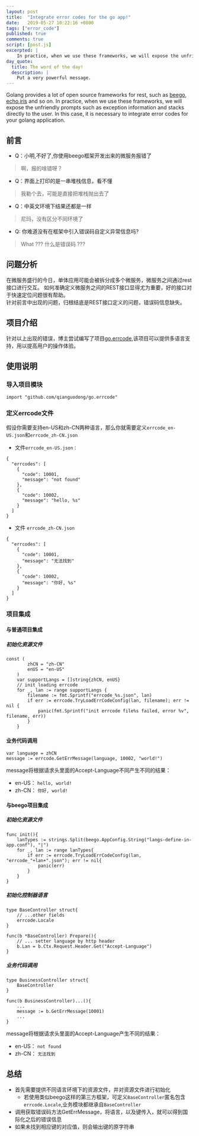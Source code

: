 ```yaml
---
layout: post
title:  "Integrate error codes for the go app!"
date:   2019-05-27 10:22:16 +0800
tags: ["error_code"]
published: true
comments: true
script: [post.js]
excerpted: |
    In practice, when we use these frameworks, we will expose the unfriendly prompts such as exception information and stacks directly to the user. ...
day_quote:
  title: The word of the day!
  description: |
    Put a very powerful message.
---
```



Golang provides a lot of open source frameworks for rest, such as [beego](https://beego.me/), [echo](http://go-echo.org/),[iris](https://iris-go.com) and so on.
In practice, when we use these frameworks, we will expose the unfriendly prompts such as exception information and stacks directly to the user. In this case, it is necessary to integrate error codes for your golang application.

## 前言
- Q：小明,不好了,你使用beego框架开发出来的微服务报错了
> 啊，报的啥错呀？
- Q：界面上打印的是一串堆栈信息，看不懂
> 我勒个去，可能是直接把堆栈抛出去了
- Q：中英文环境下结果还都是一样
> 尼玛，没有区分不同环境了
- Q: 你难道没有在框架中引入错误码自定义异常信息吗? 
> What ??? 什么是错误码 ???


## 问题分析
在微服务盛行的今日，单体应用可能会被拆分成多个微服务，微服务之间通过rest接口进行交互。
如何准确定义微服务之间的REST接口显得尤为重要，好的接口对于快速定位问题很有帮助。  
针对前言中出现的问题，归根结底是REST接口定义的问题，错误码信息缺失。

## 项目介绍
针对以上出现的错误，博主尝试编写了项目[go.errcode](https://github.com/qianguodong/go.errcode),该项目可以提供多语言支持，用以提高用户的操作体验。


## 使用说明
### 导入项目模块
```
import "github.com/qianguodong/go.errcode"
```

### 定义errcode文件
假设你需要支持en-US和zh-CN两种语言，那么你就需要定义`errcode_en-US.json`和`errcode_zh-CN.json`   

- 文件`errcode_en-US.json：`
```
{
  "errcodes": [
    {
      "code": 10001,
      "message": "not found"
    },
    {
      "code": 10002,
      "message": "hello, %s"
    }
  ]
}
```

- 文件 `errcode_zh-CN.json`
```
{
  "errcodes": [
    {
      "code": 10001,
      "message": "无法找到"
    },
    {
      "code": 10002,
      "message": "你好, %s"
    }
  ]
}
```

### 项目集成
#### 与普通项目集成
##### 初始化资源文件
```
const (
		zhCN = "zh-CN"
		enUS = "en-US"
	)
	var supportLangs = []string{zhCN, enUS}
	// init loading errcode
	for _, lan := range supportLangs {
		filename := fmt.Sprintf("errcode_%s.json", lan)
		if err := errcode.TryLoadErrCodeConfig(lan, filename); err != nil {
			panic(fmt.Sprintf("init errcode file%s failed, error %v", filename, err))
		}
	}
```

#### 业务代码调用
```
var language = zhCN
message := errcode.GetErrMessage(language, 10002, "world!")
```
message将根据请求头里面的Accept-Language不同产生不同的结果：
- en-US： `hello, world!`
- zh-CN： `你好, world!`

#### 与beego项目集成
##### 初始化资源文件
```
func init(){
	lanTypes := strings.Split(beego.AppConfig.String("langs-define-in-app.conf"), "|")
	for _, lan := range lanTypes{
		if err := errcode.TryLoadErrCodeConfig(lan, "errcode_"+lan+".json"); err != nil{
			panic(err)
		}
	}
}
```

##### 初始化控制器语言
```
type BaseController struct{
	// ...other fields
	errcode.Locale
}

func(b *BaseController) Prepare(){
	// ... setter language by http header
	b.Lan = b.Ctx.Request.Header.Get("Accept-Language")
}
```

##### 业务代码调用
```
type BusinessController struct{
	BaseController
}

func(b BusinessController)...(){
	...
	message := b.GetErrMessage(10001)
	...
}
```
message将根据请求头里面的Accept-Language产生不同的结果：
- en-US： `not found`
- zh-CN： `无法找到`


## 总结
- 首先需要提供不同语言环境下的资源文件，并对资源文件进行初始化
  - 若使用类似beego这样的第三方框架，可定义`BaseController`匿名包含`errcode.Locale`,业务模块都继承自`BaseController`
- 调用获取错误码方法GetErrMessage，将语言，以及键传入，就可以得到国际化之后的错误信息
- 如果未找到相应键的对应值，则会输出键的原字符串
